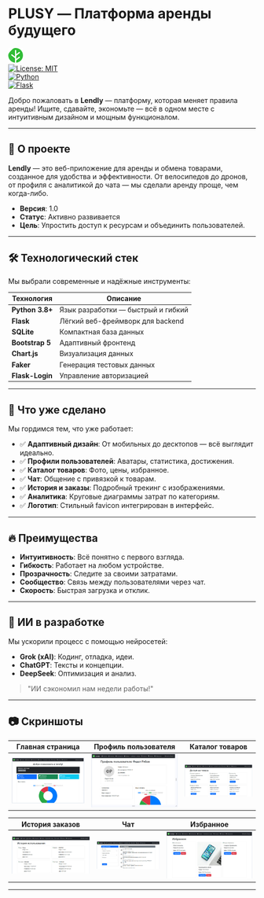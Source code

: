 # PLUSY — Платформа аренды будущего

![PLUSY Logo](static/favicon.png)  
[![License: MIT](https://img.shields.io/badge/License-MIT-blue.svg)](https://opensource.org/licenses/MIT)  
[![Python](https://img.shields.io/badge/Python-3.8+-yellow.svg)](https://www.python.org/)  
[![Flask](https://img.shields.io/badge/Flask-2.0+-green.svg)](https://flask.palletsprojects.com/)

Добро пожаловать в **Lendly** — платформу, которая меняет правила аренды! Ищите, сдавайте, экономьте — всё в одном месте с интуитивным дизайном и мощным функционалом.

---

## 🌟 О проекте

**Lendly** — это веб-приложение для аренды и обмена товарами, созданное для удобства и эффективности. От велосипедов до дронов, от профиля с аналитикой до чата — мы сделали аренду проще, чем когда-либо.

- **Версия**: 1.0
- **Статус**: Активно развивается
- **Цель**: Упростить доступ к ресурсам и объединить пользователей.

---

## 🛠️ Технологический стек

Мы выбрали современные и надёжные инструменты:

| Технология       | Описание                          |
|-------------------|-----------------------------------|
| **Python 3.8+**  | Язык разработки — быстрый и гибкий |
| **Flask**        | Лёгкий веб-фреймворк для backend  |
| **SQLite**       | Компактная база данных            |
| **Bootstrap 5**  | Адаптивный фронтенд              |
| **Chart.js**     | Визуализация данных              |
| **Faker**        | Генерация тестовых данных        |
| **Flask-Login**  | Управление авторизацией          |

---

## 🎯 Что уже сделано

Мы гордимся тем, что уже работает:

- ✅ **Адаптивный дизайн**: От мобильных до десктопов — всё выглядит идеально.
- ✅ **Профили пользователей**: Аватары, статистика, достижения.
- ✅ **Каталог товаров**: Фото, цены, избранное.
- ✅ **Чат**: Общение с привязкой к товарам.
- ✅ **История и заказы**: Подробный трекинг с изображениями.
- ✅ **Аналитика**: Круговые диаграммы затрат по категориям.
- ✅ **Логотип**: Стильный favicon интегрирован в интерфейс.

---

## 🔥 Преимущества

- **Интуитивность**: Всё понятно с первого взгляда.
- **Гибкость**: Работает на любом устройстве.
- **Прозрачность**: Следите за своими затратами.
- **Сообщество**: Связь между пользователями через чат.
- **Скорость**: Быстрая загрузка и отклик.

---

## 🤖 ИИ в разработке

Мы ускорили процесс с помощью нейросетей:
- **Grok (xAI)**: Кодинг, отладка, идеи.
- **ChatGPT**: Тексты и концепции.
- **DeepSeek**: Оптимизация и анализ.

> "ИИ сэкономил нам недели работы!"

---
## 📷 Скриншоты

| Главная страница         | Профиль пользователя     | Каталог товаров         |
|--------------------------|--------------------------|-------------------------|
| ![Главная](https://github.com/lenina-packet/Lendly/raw/main/screens/index.jpg) | ![Профиль](https://github.com/lenina-packet/Lendly/raw/main/screens/profile.jpg) | ![Товары](https://github.com/lenina-packet/Lendly/raw/main/screens/products.jpg) |

| История заказов          | Чат                     | Избранное              |
|--------------------------|-------------------------|------------------------|
| ![История](https://github.com/lenina-packet/Lendly/raw/main/screens/history.jpg) | ![Чат](https://github.com/lenina-packet/Lendly/raw/main/screens/sms.jpg) | ![Избранное](https://github.com/lenina-packet/Lendly/raw/main/screens/fav.jpg) |

---
